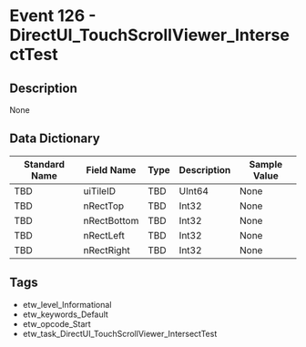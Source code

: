 # Event 126 - DirectUI_TouchScrollViewer_IntersectTest

## Description
None

## Data Dictionary
|Standard Name|Field Name|Type|Description|Sample Value|
|---|---|---|---|---|
|TBD|uiTileID|TBD|UInt64|None|None|
|TBD|nRectTop|TBD|Int32|None|None|
|TBD|nRectBottom|TBD|Int32|None|None|
|TBD|nRectLeft|TBD|Int32|None|None|
|TBD|nRectRight|TBD|Int32|None|None|

## Tags
* etw_level_Informational
* etw_keywords_Default
* etw_opcode_Start
* etw_task_DirectUI_TouchScrollViewer_IntersectTest